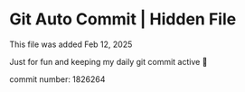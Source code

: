 # Git Auto Commit | Hidden File

This file was added Feb 12, 2025

Just for fun and keeping my daily git commit active 🤪

commit number: 1826264
